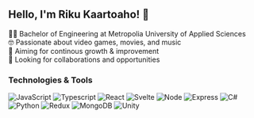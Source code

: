 ## Hello, I'm Riku Kaartoaho! 👋
👨‍🎓 Bachelor of Engineering at Metropolia University of Applied Sciences  
🤓 Passionate about video games, movies, and music  
🌱 Aiming for continous growth & improvement  
👯 Looking for collaborations and opportunities  



<!-- ### Statistics
<a href="https://github.com/anuraghazra/github-readme-stats">
  <img height=200 align="center" src="https://github-readme-stats.vercel.app/api?username=rikudi&theme=radical" />
</a>
<a href="https://github.com/anuraghazra/convoychat">
  <img height=200 align="center" src="https://github-readme-stats.vercel.app/api/top-langs?username=rikudi&theme=radical&hide_progress=true&layout=compact&langs_count=8&card_width=280" />
</a> -->

### Technologies & Tools
![JavaScript](https://img.shields.io/badge/-JavaScript-F7DF1E?style=flat&logo=javascript&logoColor=black)
![Typescript](https://img.shields.io/badge/TypeScript-007ACC?style=flat&logo=typescript&logoColor=white)
![React](https://img.shields.io/badge/React-black?logo=React&style=flat)
![Svelte](https://img.shields.io/badge/Svelte-red)
![Node](https://img.shields.io/badge/Node.js-43853D?style=flat&logo=node.js&logoColor=white)
![Express](https://img.shields.io/badge/Express.js-404D59?style=flat)
![C#](https://img.shields.io/badge/C%23-239120?style=flat&logo=c-sharp&logoColor=white)
![Python](https://img.shields.io/badge/-Python-3776AB?style=flat&logo=python&logoColor=white)
![Redux](https://img.shields.io/badge/Redux-593D88?style=flat&logo=redux&logoColor=white)
![MongoDB](https://img.shields.io/badge/MongoDB-4EA94B?style=flat&logo=mongodb&logoColor=white)
![Unity](https://img.shields.io/badge/Unity-100000?style=flat&logo=unity&logoColor=white)



<!--
**rikudi/rikudi** is a ✨ _special_ ✨ repository because its `README.md` (this file) appears on your GitHub profile.

Here are some ideas to get you started:

- 🔭 I’m currently working on ...
- 🌱 I’m currently learning ...
- 👯 I’m looking to collaborate on ...
- 🤔 I’m looking for help with ...
- 💬 Ask me about ...
- 📫 How to reach me: ...
- 😄 Pronouns: ...
- ⚡ Fun fact: ...
-->
